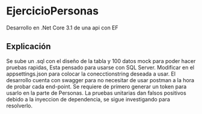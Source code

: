 # EjercicioPersonas
Desarrollo en .Net Core 3.1 de una api con EF
## Explicación
Se sube un .sql con el diseño de la tabla y 100 datos mock para poder hacer pruebas rapidas, Esta pensado para usarse con SQL Server.
Modificar en el appsettings.json para colocar la conecctionstring deseada a usar.
El desarrollo cuenta con swagger para no necesitar de usar postman a la hora de probar cada end-point.
Se requiere de primero generar un token para usarlo en la parte de Personas.
La pruebas unitarias dan falsos positivos debido a la inyeccion de dependencia, se sigue investigando para resolverlo.

